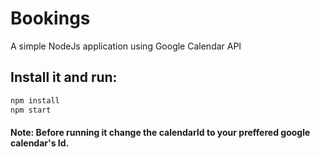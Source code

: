 # Bookings
A simple NodeJs application using Google Calendar API

## Install it and run:


```sh
npm install
npm start
```

#### Note: Before running it change the calendarId to your preffered google calendar's Id.


